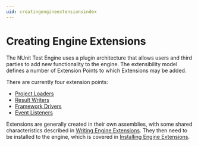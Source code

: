 ```yaml
---
uid: creatingengineextensionsindex
---
```


# Creating Engine Extensions

The NUnit Test Engine uses a plugin architecture that allows users and third parties to add new functionality to the engine. The extensibility model defines a number of Extension Points to which Extensions may be added.

There are currently four extension points:

* [Project Loaders](Project-Loaders.md)
* [Result Writers](Result-Writers.md)
* [Framework Drivers](Framework-Drivers.md)
* [Event Listeners](Event-Listeners.md)

Extensions are generally created in their own assemblies, with some shared characteristics described in [Writing Engine Extensions](xref:writingengineextensions). They then need to be installed to the engine, which is covered in [Installing Engine Extensions](xref:installingextensions).
